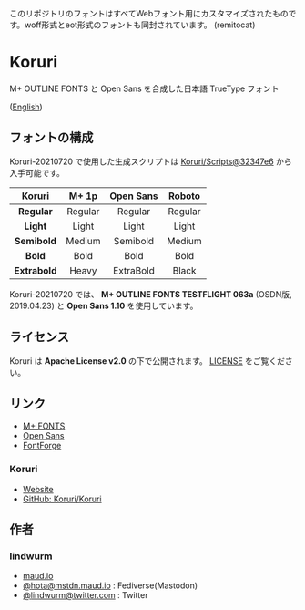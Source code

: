 このリポジトリのフォントはすべてWebフォント用にカスタマイズされたものです。woff形式とeot形式のフォントも同封されています。 (remitocat)

# Koruri

M+ OUTLINE FONTS と Open Sans を合成した日本語 TrueType フォント

([English](README_EN.md))

## フォントの構成

Koruri-20210720 で使用した生成スクリプトは [Koruri/Scripts@32347e6](https://github.com/Koruri/Scripts/commit/32347e67680ed8bbf4a2e34858eb61e6c2f602e1) から入手可能です。

| Koruri | M+ 1p | Open Sans | Roboto
|:---:|:---:|:---:|:---:|
| **Regular** | Regular | Regular | Regular |
| **Light** | Light | Light | Light |
| **Semibold** | Medium | Semibold | Medium |
| **Bold** | Bold | Bold | Bold |
| **Extrabold** | Heavy | ExtraBold | Black |

Koruri-20210720 では、 **M+ OUTLINE FONTS TESTFLIGHT 063a** (OSDN版, 2019.04.23) と **Open Sans 1.10** を使用しています。

## ライセンス

Koruri は **Apache License v2.0** の下で公開されます。 [LICENSE](LICENSE) をご覧ください。

## リンク

- [M+ FONTS](https://mplus-fonts.osdn.jp)
- [Open Sans](https://fonts.google.com/specimen/Open+Sans)
- [FontForge](https://fontforge.org/)

### Koruri

- [Website](https://koruri.github.io)
- [GitHub: Koruri/Koruri](https://github.com/Koruri/Koruri)

## 作者

### lindwurm

- [maud.io](https://maud.io)
- [@hota@mstdn.maud.io](https://mstdn.maud.io/@hota) : Fediverse(Mastodon)
- [@lindwurm@twitter.com](https://twitter.com/lindwurm) : Twitter
